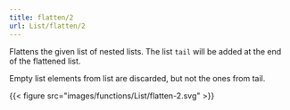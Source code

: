 ```yaml
---
title: flatten/2
url: List/flatten/2
---
```


Flattens the given list of nested lists. The list `tail` will be added at the end of the flattened list.

Empty list elements from list are discarded, but not the ones from tail.

{{< figure src="images/functions/List/flatten-2.svg" >}}
